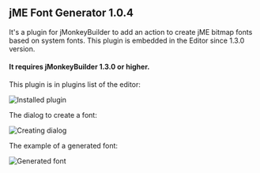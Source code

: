 
## jME Font Generator 1.0.4

It's a plugin for jMonkeyBuilder to add an action to create jME bitmap fonts based on system fonts.
This plugin is embedded in the Editor since 1.3.0 version.

#### It requires jMonkeyBuilder 1.3.0 or higher.

This plugin is in plugins list of the editor:

![Installed plugin](http://i.imgur.com/hGa4GWQ.png)

The dialog to create a font:

![Creating dialog](http://i.imgur.com/eW6Hhc5.png)

The example of a generated font:

![Generated font](http://i.imgur.com/hFbGdQE.png)
